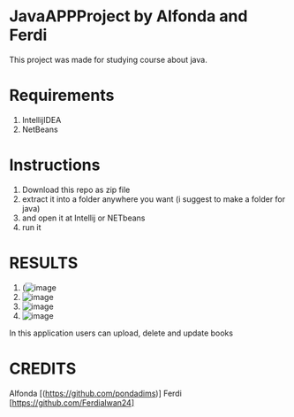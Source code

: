 # JavaAPPProject by Alfonda and Ferdi
This project was made for studying course about java.

# Requirements
1. IntellijIDEA
2. NetBeans

# Instructions
1. Download this repo as zip file
2. extract it into a folder anywhere you want (i suggest to make a folder for java)
3. and open it at Intellij or NETbeans
4. run it 
   
# RESULTS 
1. (![image](https://github.com/pondadims/JavaAPPProject/assets/156737323/aad3627c-9a12-446d-8ac8-3291b2f33597)
2. ![image](https://github.com/pondadims/JavaAPPProject/assets/156737323/fa90586e-908c-4779-94c5-47aca4c4d2fe)
3. ![image](https://github.com/pondadims/JavaAPPProject/assets/156737323/53046dd9-25c2-4e5a-a0ae-5ed408a72168)
4. ![image](https://github.com/pondadims/JavaAPPProject/assets/156737323/a02b62a5-1fa7-460d-8b21-44f5555438fc)

In this application users can upload, delete and update  books

# CREDITS
Alfonda [(https://github.com/pondadims)]
Ferdi   [https://github.com/Ferdialwan24]
